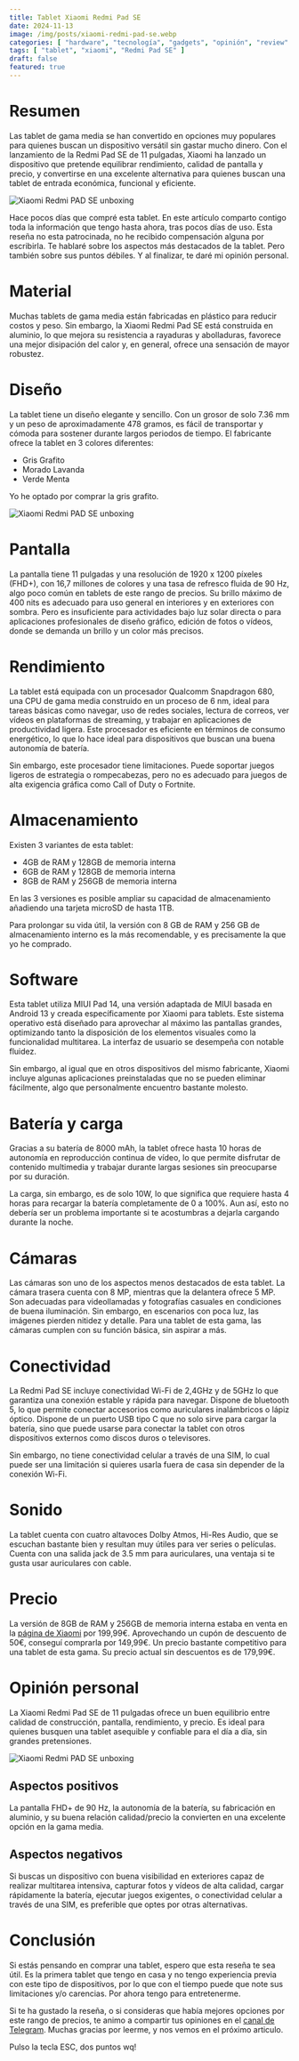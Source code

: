 ```yaml
---
title: Tablet Xiaomi Redmi Pad SE
date: 2024-11-13
image: /img/posts/xiaomi-redmi-pad-se.webp
categories: [ "hardware", "tecnología", "gadgets", "opinión", "review" ]
tags: [ "tablet", "xiaomi", "Redmi Pad SE" ]
draft: false
featured: true
---
```


# Resumen

Las tablet de gama media se han convertido en opciones muy populares para quienes buscan un dispositivo versátil sin gastar mucho dinero. Con el lanzamiento de la Redmi Pad SE de 11 pulgadas, Xiaomi ha lanzado un dispositivo que pretende equilibrar rendimiento, calidad de pantalla y precio, y convertirse en una excelente alternativa para quienes buscan una tablet de entrada económica, funcional y eficiente.

![Xiaomi Redmi PAD SE unboxing](/img/tablet-xiaomi-redmi-pad-se-unboxing.webp)

Hace pocos días que compré esta tablet. En este artículo comparto contigo toda la información que tengo hasta ahora, tras pocos días de uso. Esta reseña no esta patrocinada, no he recibido compensación alguna por escribirla. Te hablaré sobre los aspectos más destacados de la tablet. Pero también sobre sus puntos débiles. Y al finalizar, te daré mi opinión personal.

# Material

Muchas tablets de gama media están fabricadas en plástico para reducir costos y peso. Sin embargo, la Xiaomi Redmi Pad SE está construida en aluminio, lo que mejora su resistencia a rayaduras y abolladuras, favorece una mejor disipación del calor y, en general, ofrece una sensación de mayor robustez.

# Diseño

La tablet tiene un diseño elegante y sencillo. Con un grosor de solo 7.36 mm y un peso de aproximadamente 478 gramos, es fácil de transportar y cómoda para sostener durante largos periodos de tiempo. El fabricante ofrece la tablet en 3 colores diferentes:

- Gris Grafito
- Morado Lavanda
- Verde Menta

Yo he optado por comprar la gris grafito.

![Xiaomi Redmi PAD SE unboxing](/img/tablet-xiaomi-redmi-pad-se-unboxing2.webp)

# Pantalla

La pantalla tiene 11 pulgadas y una resolución de 1920 x 1200 píxeles (FHD+), con 16,7 millones de colores y una tasa de refresco fluida de 90 Hz, algo poco común en tablets de este rango de precios. Su brillo máximo de 400 nits es adecuado para uso general en interiores y en exteriores con sombra. Pero es insuficiente para actividades bajo luz solar directa o para aplicaciones profesionales de diseño gráfico, edición de fotos o vídeos, donde se demanda un brillo y un color más precisos.

# Rendimiento

La tablet está equipada con un procesador Qualcomm Snapdragon 680, una CPU de gama media construido en un proceso de 6 nm, ideal para tareas básicas como navegar, uso de redes sociales, lectura de correos, ver vídeos en plataformas de streaming, y trabajar en aplicaciones de productividad ligera. Este procesador es eficiente en términos de consumo energético, lo que lo hace ideal para dispositivos que buscan una buena autonomía de batería.

Sin embargo, este procesador tiene limitaciones. Puede soportar juegos ligeros de estrategia o rompecabezas, pero no es adecuado para juegos de alta exigencia gráfica como Call of Duty o Fortnite.

# Almacenamiento

Existen 3 variantes de esta tablet:

- 4GB de RAM y 128GB de memoria interna
- 6GB de RAM y 128GB de memoria interna
- 8GB de RAM y 256GB de memoria interna

En las 3 versiones es posible ampliar su capacidad de almacenamiento añadiendo una tarjeta microSD de hasta 1TB.

Para prolongar su vida útil, la versión con 8 GB de RAM y 256 GB de almacenamiento interno es la más recomendable, y es precisamente la que yo he comprado.

# Software

Esta tablet utiliza MIUI Pad 14, una versión adaptada de MIUI basada en Android 13 y creada específicamente por Xiaomi para tablets. Este sistema operativo está diseñado para aprovechar al máximo las pantallas grandes, optimizando tanto la disposición de los elementos visuales como la funcionalidad multitarea. La interfaz de usuario se desempeña con notable fluidez.

Sin embargo, al igual que en otros dispositivos del mismo fabricante, Xiaomi incluye algunas aplicaciones preinstaladas que no se pueden eliminar fácilmente, algo que personalmente encuentro bastante molesto.

# Batería y carga

Gracias a su batería de 8000 mAh, la tablet ofrece hasta 10 horas de autonomía en reproducción continua de vídeo, lo que permite disfrutar de contenido multimedia y trabajar durante largas sesiones sin preocuparse por su duración.

La carga, sin embargo, es de solo 10W, lo que significa que requiere hasta 4 horas para recargar la batería completamente de 0 a 100%. Aun así, esto no debería ser un problema importante si te acostumbras a dejarla cargando durante la noche.

# Cámaras

Las cámaras son uno de los aspectos menos destacados de esta tablet. La cámara trasera cuenta con 8 MP, mientras que la delantera ofrece 5 MP. Son adecuadas para videollamadas y fotografías casuales en condiciones de buena iluminación. Sin embargo, en escenarios con poca luz, las imágenes pierden nitidez y detalle. Para una tablet de esta gama, las cámaras cumplen con su función básica, sin aspirar a más.

# Conectividad

La Redmi Pad SE incluye conectividad Wi-Fi de 2,4GHz y de 5GHz lo que garantiza una conexión estable y rápida para navegar. Dispone de bluetooth 5, lo que permite conectar accesorios como auriculares inalámbricos o lápiz óptico. Dispone de un puerto USB tipo C que no solo sirve para cargar la batería, sino que puede usarse para conectar la tablet con otros dispositivos externos como discos duros o televisores.

Sin embargo, no tiene conectividad celular a través de una SIM, lo cual puede ser una limitación si quieres usarla fuera de casa sin depender de la conexión Wi-Fi.

# Sonido

La tablet cuenta con cuatro altavoces Dolby Atmos, Hi-Res Audio, que se escuchan bastante bien y resultan muy útiles para ver series o películas. Cuenta con una salida jack de 3.5 mm para auriculares, una ventaja si te gusta usar auriculares con cable.

# Precio

La versión de 8GB de RAM y 256GB de memoria interna estaba en venta en la [página de Xiaomi](https://www.mi.com) por 199,99€. Aprovechando un cupón de descuento de 50€, conseguí comprarla por 149,99€. Un precio bastante competitivo para una tablet de esta gama. Su precio actual sin descuentos es de 179,99€.

# Opinión personal

La Xiaomi Redmi Pad SE de 11 pulgadas ofrece un buen equilibrio entre calidad de construcción, pantalla, rendimiento, y precio. Es ideal para quienes busquen una tablet asequible y confiable para el día a día, sin grandes pretensiones.

![Xiaomi Redmi PAD SE unboxing](/img/tablet-xiaomi-redmi-pad-se-view-blog.webp)

## Aspectos positivos

La pantalla FHD+ de 90 Hz, la autonomía de la batería, su fabricación en aluminio, y su buena relación calidad/precio la convierten en una excelente opción en la gama media.

## Aspectos negativos

Si buscas un dispositivo con buena visibilidad en exteriores capaz de realizar multitarea intensiva, capturar fotos y vídeos de alta calidad, cargar rápidamente la batería, ejecutar juegos exigentes, o conectividad celular a través de una SIM, es preferible que optes por otras alternativas.

# Conclusión

Si estás pensando en comprar una tablet, espero que esta reseña te sea útil. Es la primera tablet que tengo en casa y no tengo experiencia previa con este tipo de dispositivos, por lo que con el tiempo puede que note sus limitaciones y/o carencias. Por ahora tengo para entretenerme.

Si te ha gustado la reseña, o si consideras que había mejores opciones por este rango de precios, te animo a compartir tus opiniones en el [canal de Telegram](https://t.me/lateclaescape). Muchas gracias por leerme, y nos vemos en el próximo articulo.

Pulso la tecla ESC, dos puntos wq!
